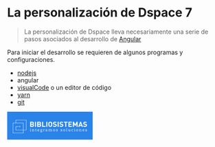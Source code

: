 # La personalización de Dspace 7 

> La personalización de Dspace lleva necesariamente una serie de pasos asociados al desarrollo de [Angular](https://angular.io/)

Para iniciar el desarrollo se requieren de algunos programas y configuraciones. 

- [nodejs](https://nodejs.org/es/) 
- angular
- [visualCode](https://code.visualstudio.com/download) o un editor de código 
- [yarn](https://yarnpkg.com/) 
- [git](https://git-scm.com/) 



![logo Bibliosistemas](./logoceleste.png)
